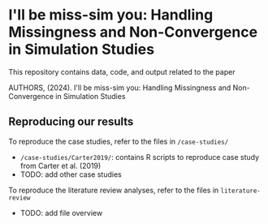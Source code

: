 # I'll be miss-sim you: Handling Missingness and Non-Convergence in Simulation Studies

This repository contains data, code, and output related to the paper

AUTHORS, (2024). I'll be miss-sim you: Handling Missingness and Non-Convergence
in Simulation Studies

## Reproducing our results

To reproduce the case studies, refer to the files in `/case-studies/`

* `/case-studies/Carter2019/`: contains R scripts to reproduce case study from
  Carter et al. (2019)
* TODO: add other case studies
  
  
To reproduce the literature review analyses, refer to the files in `literature-review`

* TODO: add file overview
